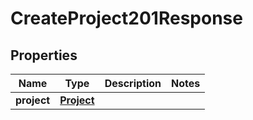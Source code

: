 

# CreateProject201Response


## Properties

| Name | Type | Description | Notes |
|------------ | ------------- | ------------- | -------------|
|**project** | [**Project**](Project.md) |  |  |



